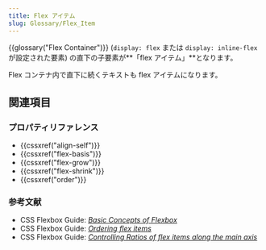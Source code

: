 ```yaml
---
title: Flex アイテム
slug: Glossary/Flex_Item
---
```


{{glossary("Flex Container")}} (`display: flex` または `display: inline-flex` が設定された要素) の直下の子要素が**「flex アイテム」**となります。

Flex コンテナ内で直下に続くテキストも flex アイテムになります。

## 関連項目

### プロパティリファレンス

- {{cssxref("align-self")}}
- {{cssxref("flex-basis")}}
- {{cssxref("flex-grow")}}
- {{cssxref("flex-shrink")}}
- {{cssxref("order")}}

### 参考文献

- CSS Flexbox Guide: _[Basic Concepts of Flexbox](/ja/docs/Web/CSS/CSS_Flexible_Box_Layout/Basic_Concepts_of_Flexbox)_
- CSS Flexbox Guide: _[Ordering flex items](/ja/docs/Web/CSS/CSS_Flexible_Box_Layout/Ordering_Flex_Items)_
- CSS Flexbox Guide: _[Controlling Ratios of flex items along the main axis](/ja/docs/Web/CSS/CSS_Flexible_Box_Layout/Controlling_Ratios_of_Flex_Items_Along_the_Main_Ax)_
